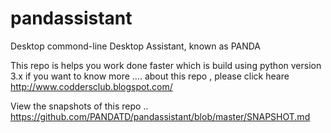 # pandassistant
<section> 
  <p>Desktop commond-line Desktop Assistant, known as PANDA 
  </p>
  
</secation>

This repo is helps you work done faster 
which is build using python version 3.x 
if you want to know more .... 
about this repo , please click heare 
http://www.coddersclub.blogspot.com/ 

View the snapshots of this repo .. 
https://github.com/PANDATD/pandassistant/blob/master/SNAPSHOT.md
